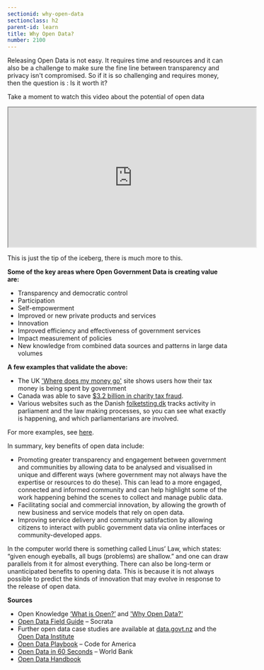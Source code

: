 ```yaml
---
sectionid: why-open-data
sectionclass: h2
parent-id: learn
title: Why Open Data?
number: 2100
---
```


Releasing Open Data is not easy. It requires time and resources and it can also be a challenge to make sure the fine line between transparency and privacy isn't compromised.
So if it is so challenging and requires money, then the question is : Is it worth it?

Take a moment to watch this video about the potential of open data
<iframe width="560" height="315" src="https://www.youtube.com/embed/bwX5MAZ6zKI" frameborder="1" allowfullscreen></iframe>

This is just the tip of the iceberg, there is much more to this.

**Some of the key areas where Open Government Data is creating value are:**

- Transparency and democratic control
- Participation
- Self-empowerment
- Improved or new private products and services
- Innovation
- Improved efficiency and effectiveness of government services
- Impact measurement of policies
- New knowledge from combined data sources and patterns in large data volumes

**A few examples that validate the above:**

- The UK ['Where does my money go'](http://app.wheredoesmymoneygo.org//) site shows users how their tax money is being spent by government
- Canada was able to save [$3.2 billion in charity tax fraud](https://eaves.ca/2010/04/14/case-study-open-data-and-the-public-purse/).
- Various websites such as the Danish [folketsting.dk](folketsting.dk) tracks activity in parliament and the law making processes, so you can see what exactly is happening, and which parliamentarians are involved.

For more examples, see [here](#examples-of-open-data-usage).

In summary, key benefits of open data include:

- Promoting greater transparency and engagement between government and communities by allowing data to be analysed and visualised in unique and different ways (where government may not always have the expertise or resources to do these). This can lead to a more engaged, connected and informed community and can help highlight some of the work happening behind the scenes to collect and manage public data.
- Facilitating social and commercial innovation, by allowing the growth of new business and service models that rely on open data.
- Improving service delivery and community satisfaction by allowing citizens to interact with public government data via online interfaces or community-developed apps.

In the computer world there is something called Linus’ Law, which states: “given enough eyeballs, all bugs (problems) are shallow.” and one can draw parallels from it for almost everything.
There can also be long-term or unanticipated benefits to opening data. This is because it is not always possible to predict the kinds of innovation that may evolve in response to the release of open data.


**Sources**

- Open Knowledge [‘What is Open?’](https://okfn.org/opendata/) and ['Why Open Data?'](https://okfn.org/opendata/why-open-data/)
- [Open Data Field Guide](https://socrata.com/open-data-field-guide/) – Socrata
- Further open data case studies are available at [data.govt.nz](data.govt.nz) and the [Open Data Institute](http://theodi.org/case-studies)
- [Open Data Playbook](http://archive.codeforamerica.org/practices/open/open-data/#groundwork) – Code for America
- [Open Data in 60 Seconds](http://opendatatoolkit.worldbank.org/en/open-data-in-60-seconds.html) – World Bank
- [Open Data Handbook](http://opendatahandbook.org/guide/en/why-open-data/)
